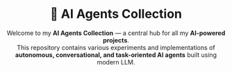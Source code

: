 <div align="center">

# 🤖 AI Agents Collection

Welcome to my **AI Agents Collection** — a central hub for all my **AI-powered projects**.  
This repository contains various experiments and implementations of **autonomous, conversational, and task-oriented AI agents** built using modern LLM.

</div>
